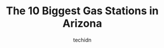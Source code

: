 ---
layout: ampstory
image: https://i0.wp.com/paketmu.com/wp-content/uploads/2023/06/chevron-0-in-arizona-1686366860.jpeg?resize=640,853
author: techidn
featured: false
description: Explore the diverse Gas Station scene in Arizona, home to an incredible selection of 10 establishments catering to every taste. Whether youre in search of iconic favorites or undiscovered t
title: The 10 Biggest Gas Stations in Arizona
cover:
   title: The 10 Biggest Gas Stations in Arizona
   subtitle: RICKPATE
   background: https://paketmu.com/wp-content/uploads/2023/06/chevron-0-in-arizona-1686366860.jpeg

pages: 
 - layout: thirds
   top: <h1>#1 Loves Gas Station</h1>
   bottom: "<p>Store was clean inside and outside. Well stocked hot and cold items. Massage chairs available at a cost. Very nice subway located inside. The only issue I had was absolut</p>"
   background: https://paketmu.com/wp-content/uploads/2023/06/chevron-1-in-arizona-1686366861.jpeg
   backgroundblur: true
 - layout: thirds
   top: <h1>#2 Loves Travel Stop</h1>
   bottom: "<p>They do not remove bolts from the frame, like the cabin mounts bolts, because they are attached to the frame via another attachment then the cab; so if you ask then to re</p>"
   background: https://paketmu.com/wp-content/uploads/2023/06/chevron-2-in-arizona-1686366862.jpeg
   cta:
      link: https://paketmu.com/the-10-biggest-gas-stations-in-arizona/
      text: The 10 Biggest Gas Stations in Arizona
 - layout: thirds
   top: <h1>#3 Pilot</h1>
   bottom: "<p>The manager that runs this place at night needs to be fired this is a truck stop I come in there trying to get a $25 advance and he wouldnt give it to me cuz he said it </p>"
   background: https://paketmu.com/wp-content/uploads/2023/06/chevron-3-in-arizona-1686366862.jpeg
   cta:
      link: https://paketmu.com/the-10-biggest-gas-stations-in-arizona/
      text: The 10 Biggest Gas Stations in Arizona
 - layout: thirds
   top: <h1>#4 Loves Travel Stop</h1>
   bottom: "<p>1055 N Grand Canyon Blvd, Williams, AZ 86046, United States</p>"
   background: https://images.unsplash.com/photo-1484589065579-248aad0d8b13?ixlib=rb-4.0.3&ixid=MnwxMjA3fDB8MHxwaG90by1wYWdlfHx8fGVufDB8fHx8&auto=format&fit=crop&w=640&h=853&q=80
   cta:
      link: https://paketmu.com/the-10-biggest-gas-stations-in-arizona/
      text: The 10 Biggest Gas Stations in Arizona
 - layout: thirds
   top: <h1>#5 Shell</h1>
   bottom: "<p>1515 E Buckeye Rd, Phoenix, AZ 85034, United States</p>"
   background: https://images.unsplash.com/photo-1618556658017-fd9c732d1360?ixlib=rb-4.0.3&ixid=MnwxMjA3fDB8MHxwaG90by1wYWdlfHx8fGVufDB8fHx8&auto=format&fit=crop&w=640&h=853&q=80
   cta:
      link: https://paketmu.com/the-10-biggest-gas-stations-in-arizona/
      text: The 10 Biggest Gas Stations in Arizona
 - layout: thirds
   top: <h1>#6 Circle K Gas Station</h1>
   bottom: "<p>3149 E Van Buren St, Phoenix, AZ 85008, United States</p>"
   background: https://images.unsplash.com/photo-1599422314077-f4dfdaa4cd09?ixlib=rb-4.0.3&ixid=MnwxMjA3fDB8MHxwaG90by1wYWdlfHx8fGVufDB8fHx8&auto=format&fit=crop&w=640&h=853&q=80
   cta:
      link: https://paketmu.com/the-10-biggest-gas-stations-in-arizona/
      text: The 10 Biggest Gas Stations in Arizona
 - layout: thirds
   top: <h1>#7 USA Gas</h1>
   bottom: "<p>216 W Riverside Dr, Parker, AZ 85344, United States</p>"
   background: https://images.unsplash.com/photo-1547366785-564103df7e13?ixlib=rb-4.0.3&ixid=MnwxMjA3fDB8MHxwaG90by1wYWdlfHx8fGVufDB8fHx8&auto=format&fit=crop&w=640&h=853&q=80
   cta:
      link: https://paketmu.com/the-10-biggest-gas-stations-in-arizona/
      text: The 10 Biggest Gas Stations in Arizona
 - layout: thirds
   middle: Continue reading...
   background: https://images.unsplash.com/photo-1527066579998-dbbae57f45ce?ixlib=rb-4.0.3&ixid=MnwxMjA3fDB8MHxwaG90by1wYWdlfHx8fGVufDB8fHx8&auto=format&fit=crop&w=640&h=853&q=80
   cta:
      link: https://paketmu.com/the-10-biggest-gas-stations-in-arizona/
      text: The 10 Biggest Gas Stations in Arizona
      
---